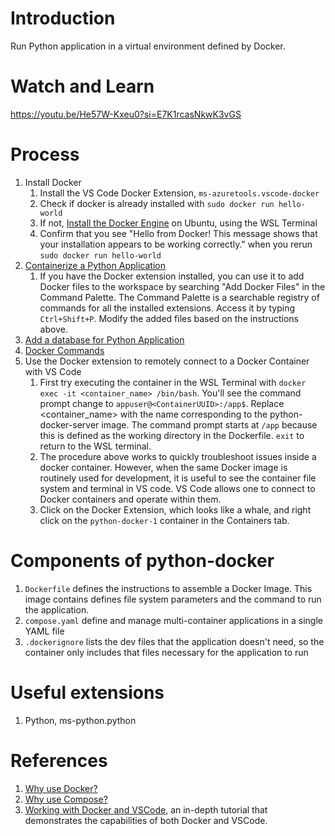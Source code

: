 # Introduction 

Run Python application in a virtual environment defined by Docker. 

# Watch and Learn 
https://youtu.be/He57W-Kxeu0?si=E7K1rcasNkwK3vGS 

# Process 
1. Install Docker
    1. Install the VS Code Docker Extension, `ms-azuretools.vscode-docker`
    2. Check if docker is already installed with `sudo docker run hello-world`
    3. If not, [Install the Docker Engine](https://docs.docker.com/engine/install/ubuntu/) on Ubuntu, using the WSL Terminal
    4. Confirm that you see "Hello from Docker! This message shows that your installation appears to be working correctly." when you rerun `sudo docker run hello-world`
2. [Containerize a Python Application](https://docs.docker.com/language/python/containerize/)
    1. If you have the Docker extension installed, you can use it to add Docker files to the workspace by searching "Add Docker Files" in the Command Palette. The Command Palette is a searchable registry of commands for all the installed extensions. Access it by typing `Ctrl+Shift+P`. Modify the added files based on the instructions above. 
3. [Add a database for Python Application](https://docs.docker.com/language/python/containerize/)
4. [Docker Commands](https://docs.docker.com/get-started/docker_cheatsheet.pdf)
5. Use the Docker extension to remotely connect to a Docker Container with VS Code 
    1. First try executing the container in the WSL Terminal with `docker exec -it <container_name> /bin/bash`. You'll see the command prompt change to `appuser@<ContainerUUID>:/app$`. Replace <container_name> with the name corresponding to the python-docker-server image. The command prompt starts at `/app` because this is defined as the working directory in the Dockerfile. `exit` to return to the WSL terminal.
    2. The procedure above works to quickly troubleshoot issues inside a docker container. However, when the same Docker image is routinely used for development, it is useful to see the container file system and terminal in VS code. VS Code allows one to connect to Docker containers and operate within them. 
    3. Click on the Docker Extension, which looks like a whale, and right click on the `python-docker-1` container in the Containers tab. 


# Components of python-docker
1. `Dockerfile` defines the instructions to assemble a Docker Image. This image contains defines file system parameters and the command to run the application. 
2. `compose.yaml` define and manage multi-container applications in a single YAML file
3. `.dockerignore` lists the dev files that the application doesn't need, so the container only includes that files necessary for the application to run

# Useful extensions 
1. Python, ms-python.python


# References 
1. [Why use Docker?](https://docs.docker.com/guides/docker-overview/)
2. [Why use Compose?](https://docs.docker.com/compose/intro/features-uses/)
3. [Working with Docker and VSCode](https://www.youtube.com/watch?v=wUUmRbXiIOo&t=1058s), an in-depth tutorial that demonstrates the capabilities of both Docker and VSCode.
